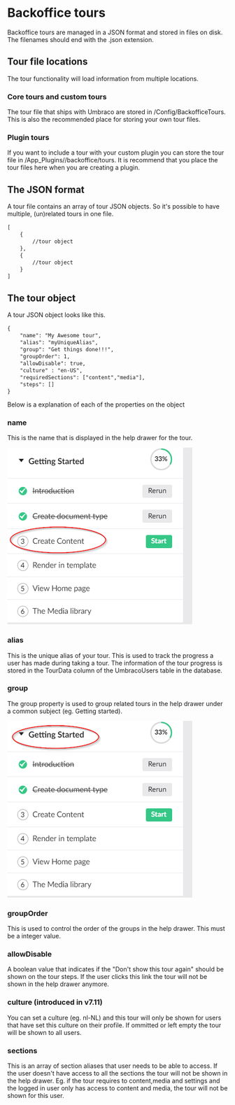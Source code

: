 # Backoffice tours

Backoffice tours are managed in a JSON format and stored in files on disk. The filenames should end with the .json extension.

## Tour file locations

The tour functionality will load information from multiple locations.

### Core tours and custom tours

The tour file that ships with Umbraco are stored in /Config/BackofficeTours. This is also the recommended place for storing your own tour files.

### Plugin tours

If you want to include a tour with your custom plugin you can store the tour file in /App_Plugins/<YourPlugin>/backoffice/tours. It is recommend that you place the tour files here when you are creating a plugin.

## The JSON format

A tour file contains an array of tour JSON objects. So it's possible to have multiple, (un)related tours in one file.

	[
		{
			//tour object
		},
		{
			//tour object
		}
	]

## The tour object

A tour JSON object looks like this.

	{
		"name": "My Awesome tour",
		"alias": "myUniqueAlias",
		"group": "Get things done!!!",
		"groupOrder": 1,
		"allowDisable": true,
		"culture" : "en-US",
		"requiredSections": ["content","media"],
		"steps": []
	}

Below is a explanation of each of the properties on the object

### name 

This is the name that is displayed in the help drawer for the tour.

![Tour name highlighted](images/tourname.png)

### alias 

This is the unique alias of your tour. This is used to track the progress a user has made during taking a tour. The information of the tour progress is stored in the TourData column of the UmbracoUsers table in the database.

### group 

The group property is used to group related tours in the help drawer under a common subject (eg. Getting started). 

![Tour group highlighted](images/tourgroup.png)

### groupOrder 

This is used to control the order of the groups in the help drawer. This must be a integer value.

### allowDisable 

A boolean value that indicates if the "Don't show this tour again" should be shown on the tour steps. If the user clicks this link the tour will not be shown in the help drawer anymore.

### culture (introduced in v7.11)

You can set a culture (eg. nl-NL) and this tour will only be shown for users that have set this culture on their profile. If ommitted or left empty the tour will be shown to all users.

### sections
This is an array of section aliases that user needs to be able to access. If the user doesn't have access to all the sections the tour will not be shown in the help drawer. Eg. if the tour requires to content,media and settings and the logged in user only has access to content and media, the tour will not be shown for this user.






